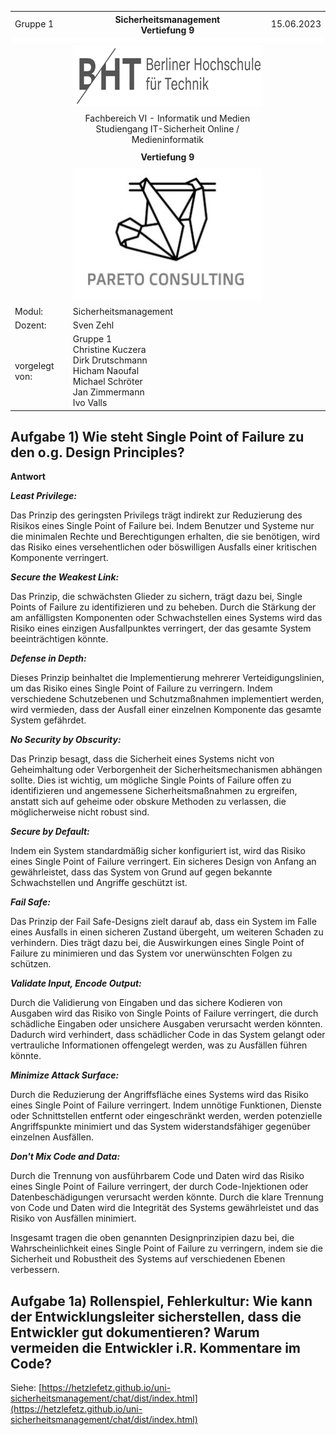   <style>
    table, tr, td {
        border-collapse: collapse !important;
    border: none !important;
}
.centered{
    align:"center";
}
.blank_row
{
    height: 10px !important; /* overwrites any other rules */
    background-color: #FFFFFF;
}
    </style>
   <table width="100%" cellspacing="0" cellpadding="0" style="border:none;">
      <tbody>
        <tr>
          <td>Gruppe 1</td>
          <th>Sicherheitsmanagement<br />Vertiefung 9</th>
          <td>15.06.2023</td>
        </tr>
        <tr class="blank_row">
              <td colspan="3"></td>
        </tr>
        <tr>
          <td><br /><br /><br /></td>
          <td align="center">
            <img
              src="./Assets/bht-logo.png"
              style="height:2.66cm;width:11.4cm;"
            />
          </td>
          <td></td>
        </tr>       
        <tr>
          <td></td>
          <td align="center">
            Fachbereich VI - Informatik und Medien<br />Studiengang
            IT-Sicherheit Online / Medieninformatik
          </td>
          <td></td>
        </tr>
        <tr align="center">
          <td></td>
          <td style="font-weight:bold; padding:8px">Vertiefung 9</td>
          <td></td>
        </tr>
        <tr>
          <td></td>
          <td align="center">
            <img
              src="./Assets/pareto-logo.jpg"
            style="height:5.6cm;width:8.31cm;"
            />
          </td>
          <td></td>
        </tr>
        <tr>
          <td>Modul:</td>
          <td>Sicherheitsmanagement</td>
          <td></td>
        </tr>
        <tr>
          <td>Dozent:</td>
          <td>Sven Zehl</td>
          <td></td>
        </tr>
        <tr>
          <td>vorgelegt von:</td>
          <td>
            Gruppe 1<br />Christine Kuczera<br />Dirk Drutschmann<br />Hicham
            Naoufal<br />Michael Schröter<br />Jan Zimmermann<br />Ivo Valls
          </td>
          <td></td>
        </tr>
      </tbody>
    </table>
<div style="page-break-after: always"></div>

## Aufgabe 1) Wie steht Single Point of Failure zu den o.g. Design Principles?

**Antwort**

***Least Privilege:***

 Das Prinzip des geringsten Privilegs trägt indirekt zur Reduzierung des Risikos eines Single Point of Failure bei. Indem Benutzer und Systeme nur die minimalen Rechte und Berechtigungen erhalten, die sie benötigen, wird das Risiko eines versehentlichen oder böswilligen Ausfalls einer kritischen Komponente verringert.

***Secure the Weakest Link:***

 Das Prinzip, die schwächsten Glieder zu sichern, trägt dazu bei, Single Points of Failure zu identifizieren und zu beheben. Durch die Stärkung der am anfälligsten Komponenten oder Schwachstellen eines Systems wird das Risiko eines einzigen Ausfallpunktes verringert, der das gesamte System beeinträchtigen könnte.

***Defense in Depth:***

 Dieses Prinzip beinhaltet die Implementierung mehrerer Verteidigungslinien, um das Risiko eines Single Point of Failure zu verringern. Indem verschiedene Schutzebenen und Schutzmaßnahmen implementiert werden, wird vermieden, dass der Ausfall einer einzelnen Komponente das gesamte System gefährdet.

***No Security by Obscurity:***

 Das Prinzip besagt, dass die Sicherheit eines Systems nicht von Geheimhaltung oder Verborgenheit der Sicherheitsmechanismen abhängen sollte. Dies ist wichtig, um mögliche Single Points of Failure offen zu identifizieren und angemessene Sicherheitsmaßnahmen zu ergreifen, anstatt sich auf geheime oder obskure Methoden zu verlassen, die möglicherweise nicht robust sind.

***Secure by Default:***

 Indem ein System standardmäßig sicher konfiguriert ist, wird das Risiko eines Single Point of Failure verringert. Ein sicheres Design von Anfang an gewährleistet, dass das System von Grund auf gegen bekannte Schwachstellen und Angriffe geschützt ist.

***Fail Safe:***

 Das Prinzip der Fail Safe-Designs zielt darauf ab, dass ein System im Falle eines Ausfalls in einen sicheren Zustand übergeht, um weiteren Schaden zu verhindern. Dies trägt dazu bei, die Auswirkungen eines Single Point of Failure zu minimieren und das System vor unerwünschten Folgen zu schützen.

***Validate Input, Encode Output:***

 Durch die Validierung von Eingaben und das sichere Kodieren von Ausgaben wird das Risiko von Single Points of Failure verringert, die durch schädliche Eingaben oder unsichere Ausgaben verursacht werden könnten. Dadurch wird verhindert, dass schädlicher Code in das System gelangt oder vertrauliche Informationen offengelegt werden, was zu Ausfällen führen könnte.

***Minimize Attack Surface:***

 Durch die Reduzierung der Angriffsfläche eines Systems wird das Risiko eines Single Point of Failure verringert. Indem unnötige Funktionen, Dienste oder Schnittstellen entfernt oder eingeschränkt werden, werden potenzielle Angriffspunkte minimiert und das System widerstandsfähiger gegenüber einzelnen Ausfällen.

***Don't Mix Code and Data:***

 Durch die Trennung von ausführbarem Code und Daten wird das Risiko eines Single Point of Failure verringert, der durch Code-Injektionen oder Datenbeschädigungen verursacht werden könnte. Durch die klare Trennung von Code und Daten wird die Integrität des Systems gewährleistet und das Risiko von Ausfällen minimiert.

Insgesamt tragen die oben genannten Designprinzipien dazu bei, die Wahrscheinlichkeit eines Single Point of Failure zu verringern, indem sie die Sicherheit und Robustheit des Systems auf verschiedenen Ebenen verbessern.

## Aufgabe 1a) Rollenspiel, Fehlerkultur: Wie kann der Entwicklungsleiter sicherstellen, dass die Entwickler gut dokumentieren? Warum vermeiden die Entwickler i.R. Kommentare im Code? 

Siehe: [https://hetzlefetz.github.io/uni-sicherheitsmanagement/chat/dist/index.html](https://hetzlefetz.github.io/uni-sicherheitsmanagement/chat/dist/index.html)